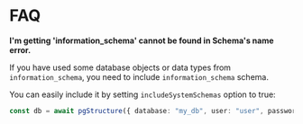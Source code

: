 # FAQ

**I'm getting 'information_schema' cannot be found in Schema's name error.**

If you have used some database objects or data types from `information_schema`, you need to include `information_schema` schema.

You can easily include it by setting `includeSystemSchemas` option to true:

```ts
const db = await pgStructure({ database: "my_db", user: "user", password: "password" }, { includeSystemSchemas: true });
```
